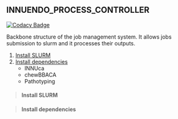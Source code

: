 ## INNUENDO_PROCESS_CONTROLLER

[![Codacy Badge](https://api.codacy.com/project/badge/Grade/001937a1c6ad4a97a7a5b2cdd4684bfa)](https://app.codacy.com/app/bfrgoncalves/INNUENDO_PROCESS_CONTROLLER?utm_source=github.com&utm_medium=referral&utm_content=bfrgoncalves/INNUENDO_PROCESS_CONTROLLER&utm_campaign=Badge_Grade_Dashboard)

Backbone structure of the job management system. It allows jobs submission to slurm and it processes their outputs.

1. [Install SLURM](#install-slurm)
2. [Install dependencies](#install-dependencies)
    * INNUca
    * chewBBACA
    * Pathotyping

> #### Install SLURM

> #### Install dependencies
